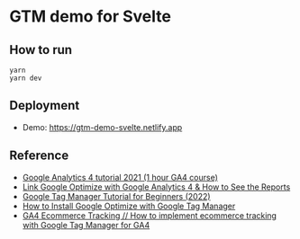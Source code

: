 # GTM demo for Svelte

## How to run

```
yarn
yarn dev
```

## Deployment

* Demo: https://gtm-demo-svelte.netlify.app

## Reference

* [Google Analytics 4 tutorial 2021 (1 hour GA4 course)](https://www.youtube.com/watch?v=QfUSKYJz5QE)
* [Link Google Optimize with Google Analytics 4 & How to See the Reports](https://youtu.be/ufczfAZGUjM)
* [Google Tag Manager Tutorial for Beginners (2022)](https://youtu.be/u_x5lVJMKZ0)
* [How to Install Google Optimize with Google Tag Manager](https://youtu.be/wip8T__eTBw)
* [GA4 Ecommerce Tracking // How to implement ecommerce tracking with Google Tag Manager for GA4](https://youtu.be/2mNZQV7wFFo)